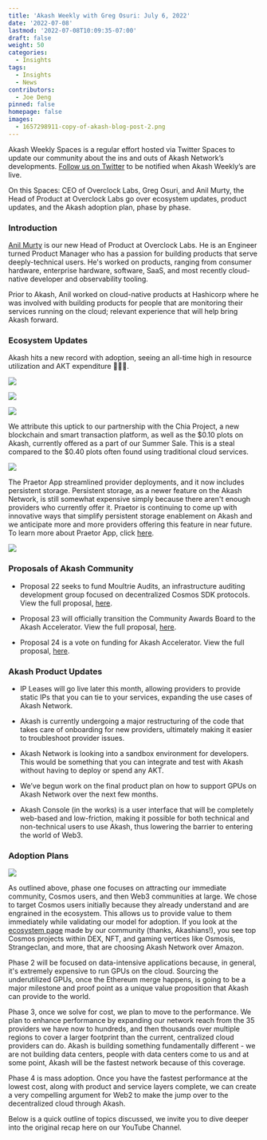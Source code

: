 ```yaml
---
title: 'Akash Weekly with Greg Osuri: July 6, 2022'
date: '2022-07-08'
lastmod: '2022-07-08T10:09:35-07:00'
draft: false
weight: 50
categories:
  - Insights
tags:
  - Insights
  - News
contributors:
  - Joe Deng
pinned: false
homepage: false
images:
  - 1657298911-copy-of-akash-blog-post-2.png
---
```

Akash Weekly Spaces is a regular effort hosted via Twitter Spaces to update our community about the ins and outs of Akash Network’s developments. [Follow us on Twitter](https://twitter.com/akashnet_) to be notified when Akash Weekly’s are live.

On this Spaces: CEO of Overclock Labs, Greg Osuri, and Anil Murty, the Head of Product at Overclock Labs go over ecosystem updates, product updates, and the Akash adoption plan, phase by phase. 

### **Introduction** 

[Anil Murty](https://www.linkedin.com/in/anilmurty/) is our new Head of Product at Overclock Labs. He is an Engineer turned Product Manager who has a passion for building products that serve deeply-technical users. He's worked on products, ranging from consumer hardware, enterprise hardware, software, SaaS, and most recently cloud-native developer and observability tooling. 

Prior to Akash, Anil worked on cloud-native products at Hashicorp where he was involved with building products for people that are monitoring their services running on the cloud; relevant experience that will help bring Akash forward. 

### **Ecosystem Updates**

Akash hits a new record with adoption, seeing an all-time high in resource utilization and AKT expenditure 🚀🚀🚀.

![](https://www.datocms-assets.com/45776/1657299165-unnamed-1.png)

![](https://www.datocms-assets.com/45776/1657299233-unnamed-2.png)

![](https://www.datocms-assets.com/45776/1657299286-unnamed-3.png)

We attribute this uptick to our partnership with the Chia Project, a new blockchain and smart transaction platform, as well as the $0.10 plots on Akash, currently offered as a part of our Summer Sale. This is a steal compared to the $0.40 plots often found using traditional cloud services. 

![](https://www.datocms-assets.com/45776/1657299368-unnamed-4.png)

The Praetor App streamlined provider deployments, and it now includes persistent storage. Persistent storage, as a newer feature on the Akash Network, is still somewhat expensive simply because there aren't enough providers who currently offer it. Praetor is continuing to come up with innovative ways that simplify persistent storage enablement on Akash and we anticipate more and more providers offering this feature in near future. To learn more about Praetor App, click [here](https://youtu.be/M6-8x4WUMjo).

![](https://www.datocms-assets.com/45776/1657300118-unnamed-5.png)

### **Proposals of Akash Community**

*   Proposal 22 seeks to fund Moultrie Audits, an infrastructure auditing development group focused on decentralized Cosmos SDK protocols. View the full proposal, [here](https://www.mintscan.io/akash/proposals/22). 
    
*   Proposal 23 will officially transition the Community Awards Board to the Akash Accelerator. View the full proposal, [here](https://www.mintscan.io/akash/proposals/23). 
    
*   Proposal 24 is a vote on funding for Akash Accelerator. View the full proposal, [here](https://www.mintscan.io/akash/proposals/24).
    

### **Akash Product Updates**

*   IP Leases will go live later this month, allowing providers to provide static IPs that you can tie to your services, expanding the use cases of Akash Network.
    
*   Akash is currently undergoing a major restructuring of the code that takes care of onboarding for new providers, ultimately making it easier to troubleshoot provider issues.
    
*   Akash Network is looking into a sandbox environment for developers. This would be something that you can integrate and test with Akash without having to deploy or spend any AKT.
    
*   We’ve begun work on the final product plan on how to support GPUs on Akash Network over the next few months.
    
*   Akash Console (in the works) is a user interface that will be completely web-based and low-friction, making it possible for both technical and non-technical users to use Akash, thus lowering the barrier to entering the world of Web3. 
    

### **Adoption Plans**

![](https://www.datocms-assets.com/45776/1657300163-unnamed-6.png)

As outlined above, phase one focuses on attracting our immediate community, Cosmos users, and then Web3 communities at large. We chose to target Cosmos users initially because they already understand and are engrained in the ecosystem. This allows us to provide value to them immediately while validating our model for adoption. If you look at the [ecosystem page](http://44ft4f31u1dipf9g689u3hm7lg.ingress.provider-0.prod.ams1.akash.pub/) made by our community (thanks, Akashians!), you see top Cosmos projects within DEX, NFT, and gaming vertices like Osmosis, Strangeclan, and more, that are choosing Akash Network over Amazon.

Phase 2 will be focused on data-intensive applications because, in general, it's extremely expensive to run GPUs on the cloud. Sourcing the underutilized GPUs, once the Ethereum merge happens, is going to be a major milestone and proof point as a unique value proposition that Akash can provide to the world. 

Phase 3, once we solve for cost, we plan to move to the performance. We plan to enhance performance by expanding our network reach from the 35 providers we have now to hundreds, and then thousands over multiple regions to cover a larger footprint than the current, centralized cloud providers can do. Akash is building something fundamentally different - we are not building data centers, people with data centers come to us and at some point, Akash will be the fastest network because of this coverage.

Phase 4 is mass adoption. Once you have the fastest performance at the lowest cost, along with product and service layers complete, we can create a very compelling argument for Web2 to make the jump over to the decentralized cloud through Akash.

Below is a quick outline of topics discussed, we invite you to dive deeper into the original recap here on our YouTube Channel.